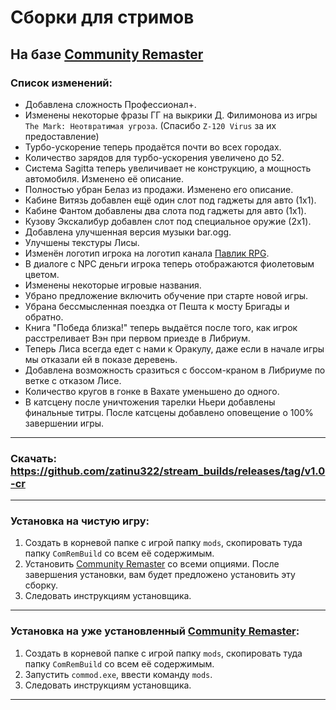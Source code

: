 # Сборки для стримов

## На базе [Community Remaster](https://github.com/DeusExMachinaTeam/EM-CommunityPatch/releases/)

### **Список изменений:**
+ Добавлена сложность Профессионал+.
+ Изменены некоторые фразы ГГ на выкрики Д. Филимонова из игры `The Mark: Неотвратимая угроза`. (Спасибо `Z-120 Virus` за их предоставление)
+ Турбо-ускорение теперь продаётся почти во всех городах.
+ Количество зарядов для турбо-ускорения увеличено до 52.
+ Система Sagitta теперь увеличивает не конструкцию, а мощность автомобиля. Изменено её описание.
+ Полностью убран Белаз из продажи. Изменено его описание.
+ Кабине Витязь добавлен ещё один слот под гаджеты для авто (1x1).
+ Кабине Фантом добавлены два слота под гаджеты для авто (1x1).
+ Кузову Экскалибур добавлен слот под специальное оружие (2x1).
+ Добавлена улучшенная версия музыки bar.ogg.
+ Улучшены текстуры Лисы.
+ Изменён логотип игрока на логотип канала [Павлик RPG](https://www.youtube.com/channel/UCn4cTYbkGki7getrE5sZabw).
+ В диалоге с NPC деньги игрока теперь отображаются фиолетовым цветом.
+ Изменены некоторые игровые названия.
+ Убрано предложение включить обучение при старте новой игры.
+ Убрана бессмысленная поездка от Пешта к мосту Бригады и обратно.
+ Книга "Победа близка!" теперь выдаётся после того, как игрок расстреливает Вэн при первом приезде в Либриум.
+ Теперь Лиса всегда едет с нами к Оракулу, даже если в начале игры мы отказали ей в показе деревень.
+ Добавлена возможность сразиться с боссом-краном в Либриуме по ветке с отказом Лисе.
+ Количество кругов в гонке в Вахате уменьшено до одного.
+ В катсцену после уничтожения тарелки Ньери добавлены финальные титры. После катсцены добавлено оповещение о 100% завершении игры.

***

### **Скачать:** https://github.com/zatinu322/stream_builds/releases/tag/v1.0-cr

***

### **Установка на чистую игру:**
1. Создать в корневой папке с игрой папку `mods`, скопировать туда папку `ComRemBuild` со всем её содержимым.
2. Установить [Community Remaster](https://github.com/DeusExMachinaTeam/EM-CommunityPatch/releases/) со всеми опциями. После завершения установки, вам будет предложено установить эту сборку.
3. Следовать инструкциям установщика.

***

### **Установка на уже установленный [Community Remaster](https://github.com/DeusExMachinaTeam/EM-CommunityPatch/releases/)**:
1. Создать в корневой папке с игрой папку `mods`, скопировать туда папку `ComRemBuild` со всем её содержимым.
2. Запустить `commod.exe`, ввести команду `mods`.
3. Следовать инструкциям установщика.

***
